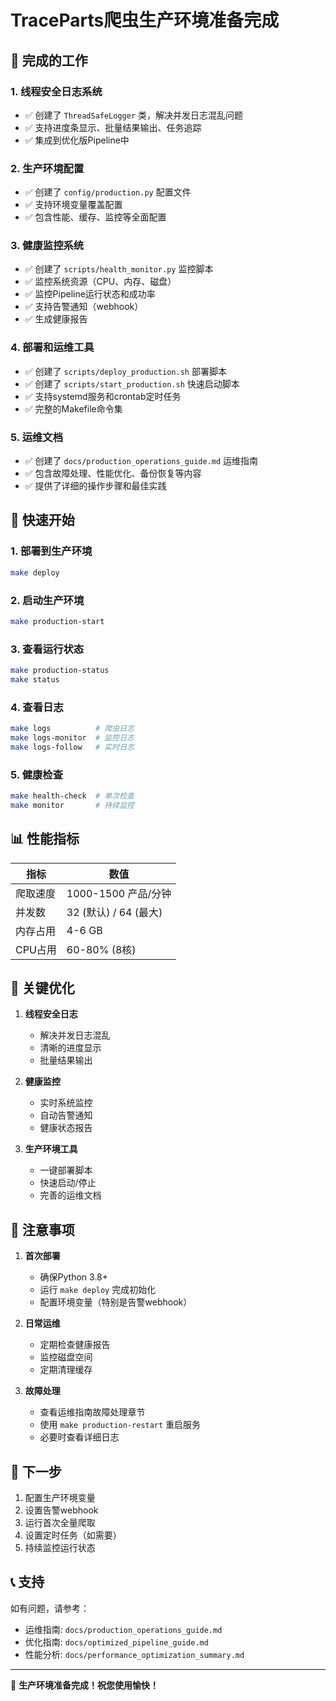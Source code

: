 # TraceParts爬虫生产环境准备完成

## 🎉 完成的工作

### 1. 线程安全日志系统
- ✅ 创建了 `ThreadSafeLogger` 类，解决并发日志混乱问题
- ✅ 支持进度条显示、批量结果输出、任务追踪
- ✅ 集成到优化版Pipeline中

### 2. 生产环境配置
- ✅ 创建了 `config/production.py` 配置文件
- ✅ 支持环境变量覆盖配置
- ✅ 包含性能、缓存、监控等全面配置

### 3. 健康监控系统
- ✅ 创建了 `scripts/health_monitor.py` 监控脚本
- ✅ 监控系统资源（CPU、内存、磁盘）
- ✅ 监控Pipeline运行状态和成功率
- ✅ 支持告警通知（webhook）
- ✅ 生成健康报告

### 4. 部署和运维工具
- ✅ 创建了 `scripts/deploy_production.sh` 部署脚本
- ✅ 创建了 `scripts/start_production.sh` 快速启动脚本
- ✅ 支持systemd服务和crontab定时任务
- ✅ 完整的Makefile命令集

### 5. 运维文档
- ✅ 创建了 `docs/production_operations_guide.md` 运维指南
- ✅ 包含故障处理、性能优化、备份恢复等内容
- ✅ 提供了详细的操作步骤和最佳实践

## 🚀 快速开始

### 1. 部署到生产环境
```bash
make deploy
```

### 2. 启动生产环境
```bash
make production-start
```

### 3. 查看运行状态
```bash
make production-status
make status
```

### 4. 查看日志
```bash
make logs          # 爬虫日志
make logs-monitor  # 监控日志
make logs-follow   # 实时日志
```

### 5. 健康检查
```bash
make health-check  # 单次检查
make monitor       # 持续监控
```

## 📊 性能指标

| 指标 | 数值 |
|------|------|
| 爬取速度 | 1000-1500 产品/分钟 |
| 并发数 | 32 (默认) / 64 (最大) |
| 内存占用 | 4-6 GB |
| CPU占用 | 60-80% (8核) |

## 🔧 关键优化

1. **线程安全日志**
   - 解决并发日志混乱
   - 清晰的进度显示
   - 批量结果输出

2. **健康监控**
   - 实时系统监控
   - 自动告警通知
   - 健康状态报告

3. **生产环境工具**
   - 一键部署脚本
   - 快速启动/停止
   - 完善的运维文档

## 📝 注意事项

1. **首次部署**
   - 确保Python 3.8+
   - 运行 `make deploy` 完成初始化
   - 配置环境变量（特别是告警webhook）

2. **日常运维**
   - 定期检查健康报告
   - 监控磁盘空间
   - 定期清理缓存

3. **故障处理**
   - 查看运维指南故障处理章节
   - 使用 `make production-restart` 重启服务
   - 必要时查看详细日志

## 🎯 下一步

1. 配置生产环境变量
2. 设置告警webhook
3. 运行首次全量爬取
4. 设置定时任务（如需要）
5. 持续监控运行状态

## 📞 支持

如有问题，请参考：
- 运维指南: `docs/production_operations_guide.md`
- 优化指南: `docs/optimized_pipeline_guide.md`
- 性能分析: `docs/performance_optimization_summary.md`

---

🎉 **生产环境准备完成！祝您使用愉快！** 
